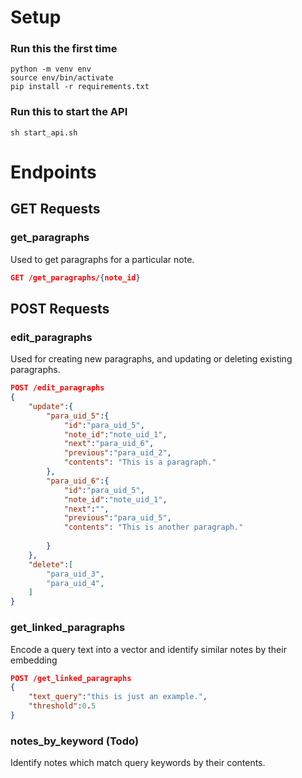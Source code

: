 # Setup
### Run this the first time
```
python -m venv env
source env/bin/activate
pip install -r requirements.txt
```

### Run this to start the API
```
sh start_api.sh
```

# Endpoints

## GET Requests
### get_paragraphs

Used to get paragraphs for a particular note.
```json
GET /get_paragraphs/{note_id}
```

## POST Requests

### edit_paragraphs
Used for creating new paragraphs, and updating or deleting existing paragraphs.
```json
POST /edit_paragraphs
{
    "update":{
        "para_uid_5":{
            "id":"para_uid_5",
            "note_id":"note_uid_1",
            "next":"para_uid_6",
            "previous":"para_uid_2",
            "contents": "This is a paragraph."
        },
        "para_uid_6":{
            "id":"para_uid_5",
            "note_id":"note_uid_1",
            "next":"",
            "previous":"para_uid_5",
            "contents": "This is another paragraph."
            
        }
    },
    "delete":[
        "para_uid_3",
        "para_uid_4",
    ]
}
```

### get_linked_paragraphs
Encode a query text into a vector and identify similar notes by their embedding
```json
POST /get_linked_paragraphs
{
    "text_query":"this is just an example.",
    "threshold":0.5
}
```

### notes_by_keyword (Todo)
Identify notes which match query keywords by their contents.